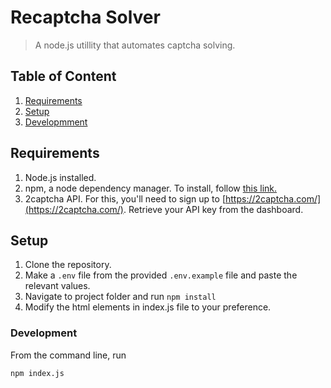 # Recaptcha Solver

> A node.js utillity that automates captcha solving.

## Table of Content

1. [Requirements](#requirements)
2. [Setup](#setup)
3. [Developmment](#development)

## Requirements

1. Node.js installed.
2. npm, a node dependency manager. To install, follow [this link.](https://www.npmjs.com/package/npm)
3. 2captcha API. For this, you'll need to sign up to [https://2captcha.com/](https://2captcha.com/). Retrieve your API key from the dashboard.

## Setup

1. Clone the repository.
2. Make a `.env` file from the provided `.env.example` file
   and paste the relevant values.
3. Navigate to project folder and run `npm install`
4. Modify the html elements in index.js file to your preference.

### Development

From the command line, run

    npm index.js
